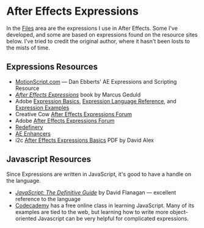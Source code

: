 # After Effects Expressions

In the [Files](https://wood.boszko.com:2443/bobtiki/ae-expressions/tree/master) area are the expressions I use in After Effects. Some I've developed, and some are based on expressions found on the resource sites below. I've tried to credit the original author, where it hasn't been losts to the mists of time.

## Expressions Resources

- [MotionScript.com](http://www.motionscript.com/) — Dan Ebberts' AE Expressions and Scripting Resource
- *[After Effects Expressions](http://www.amazon.com/gp/product/024080936X/ref=as_li_tl?ie=UTF8&camp=1789&creative=390957&creativeASIN=024080936X&linkCode=as2&tag=opticalpodcast-20&linkId=XTPVQTKOURWFEKRN)* book by Marcus Geduld
- Adobe [Expression Basics](https://helpx.adobe.com/after-effects/using/expression-basics.html), [Expression Language Reference](https://helpx.adobe.com/after-effects/using/expression-language-reference.html), and [Expression Examples](https://helpx.adobe.com/after-effects/using/expression-examples.html)
- Creative Cow [After Effects Expressions Forum](http://forums.creativecow.net/adobe_after_effects_expressions)
- Adobe [After Effects Expressions Forum](http://forums.adobe.com/community/aftereffects_general_discussion/aftereffects_expressions)
- [Redefinery](http://www.redefinery.com/)
- [AE Enhancers](http://www.aenhancers.com/)
- i2c [After Effects Expressions Basics](http://ideastocreations.blogspot.com/p/after-effects-expressions-basics.html) PDF by David Alex

## Javascript Resources

Since Expressions are written in JavaScript, it's good to have a handle on the language.

- *[JavaScript: The Definitive Guide](http://www.amazon.com/gp/product/0596805527/ref=as_li_tl?ie=UTF8&camp=1789&creative=390957&creativeASIN=0596805527&linkCode=as2&tag=opticalpodcast-20&linkId=7PR5S2O74PUPENC6)* by David Flanagan — excellent reference to the language
- [Codecademy](http://www.codecademy.com/en/tracks/javascript) has a free online class in learning JavaScript. Many of its examples are tied to the web, but learning how to write more object-oriented Javascript can be very helpful for complicated expressions.
